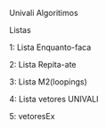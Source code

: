 Univali Algoritimos

Listas

1: Lista Enquanto-faca

2: Lista Repita-ate

3: Lista M2(loopings)

4: Lista vetores UNIVALI

5: vetoresEx
